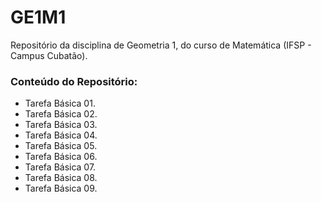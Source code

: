 # GE1M1
Repositório da disciplina de Geometria 1, do curso de Matemática (IFSP - Campus Cubatão).
### Conteúdo do Repositório:
- Tarefa Básica 01.
- Tarefa Básica 02.
- Tarefa Básica 03.
- Tarefa Básica 04.
- Tarefa Básica 05.
- Tarefa Básica 06.
- Tarefa Básica 07.
- Tarefa Básica 08.
- Tarefa Básica 09.
